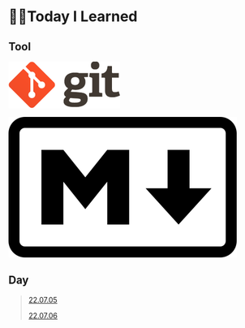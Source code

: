 # 🧑‍💻Today I Learned

## Tool

[![git](README.assets/git.png)](Git)

[![Markdown-mark.svg](README.assets/Markdown-mark.svg.png)](Git/[22.07.05]_markdown_and_git)

## Day

> [22.07.05](Git/[22.07.05]_markdown_and_git)
>
> [22.07.06](Git/[22.07.06]_git_and_github)